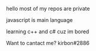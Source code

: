 hello most of my repos are private

javascript is main language

learning c++ and c# cuz im bored

Want to cantact me? kirbon#2886
<!---
kirbonn/kirbonn is a ✨ special ✨ repository because its `README.md` (this file) appears on your GitHub profile.
You can click the Preview link to take a look at your changes.
--->
